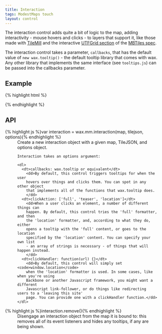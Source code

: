 ```yaml
---
title: Interaction
tags: ModestMaps touch
layout: control
---
```


The interaction control adds quite a bit of logic to the map, adding
interactivity - mouse hovers and clicks - to layers that support it, like those
made with [TileMill](http://tilemill.com/) and the interactive
[UTFGrid section](https://github.com/mapbox/mbtiles-spec/blob/master/1.1/utfgrid.md)
of the [MBTiles spec](https://github.com/mapbox/mbtiles-spec).

The interaction control takes a parameter, `callbacks`, that has the
default value of `new wax.tooltip()` - the default tooltip library that comes
with wax. Any other library that implements the same interface
(see `tooltips.js`) can be passed into the callbacks parameter.

## Example

{% highlight html %}
<div id='map-div'></div>
<script>
wax.tilejson(
  'http://tiles.mapbox.com/mapbox/api/Tileset/geography-class',
  function(tilejson) {
    var m = new mm.Map('map-div',
      new wax.mm.connector(tilejson),
      new mm.Point(240,120));

    wax.mm.interaction(m, tilejson);
    m.setCenterZoom(new mm.Location(39, -98), 1);
  }
);
</script>
{% endhighlight %}

## API

<dl>
  <dt>{% highlight js %}var interaction = wax.mm.interaction(map, tilejson, options){% endhighlight %}</dt>
  <dd>
    Create a new interaction object with a given map, TileJSON, and options object.

    Interaction takes an options argument:

    <dl>
      <dt>callbacks: wax.tooltip or equivalent</dt>
        <dd>By default, this control triggers tooltips for when the user
        hovers over things and clicks them. You can spot in any other object
        that implements all of the functions that wax.tooltip does.
        </dd>
      <dt>clickAction: ['full', 'teaser', 'location']</dt>
        <dd>When a user clicks an element, a number of different things can
        happen. By default, this control tries the 'full' formatter, and then
        the 'location' formatter, and, according to what they do, either
        opens a tooltip with the 'full' content, or goes to the location
        specified by the 'location' content. You can specify your own list
        - an array of strings is necessary - of things that will happen instead.
        </dd>
      <dt>clickHandler: function(url) {}</dt>
        <dd>By default, this control will simply set <code>window.location</code>
        when the 'location' formatter is used. In some cases, like when you're using
        Backbone or another Javascript framework, you might want a different
        Javascript link-follower, or do things like redirecting users to a 'leaving this site'
        page. You can provide one with a clickHandler function.</dd>
    </dl>
  </dd>
  <dt>{% highlight js %}interaction.remove(){% endhighlight %}</dt>
    <dd>Disengage an interaction object from the map it is bound to: this
    removes all of its event listeners and hides any tooltips, if any are
    being shown.</dd>
</dl>


